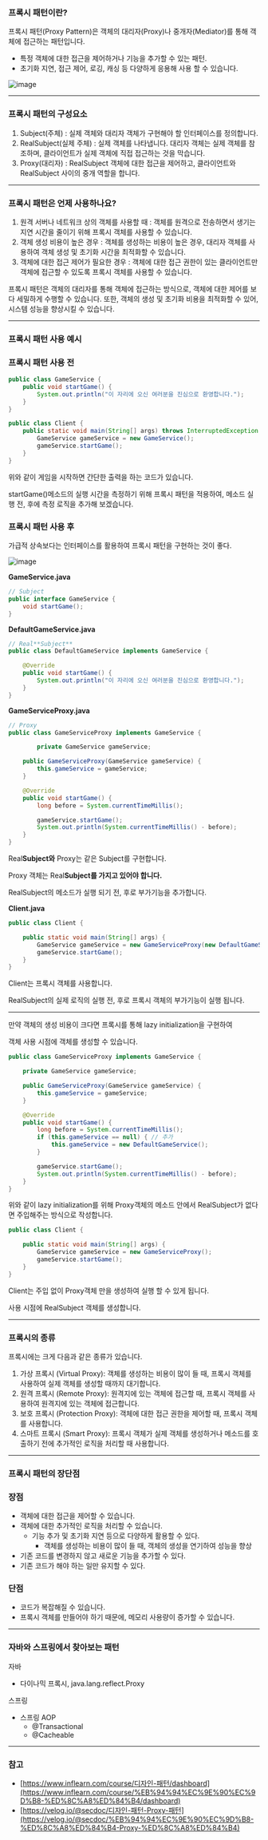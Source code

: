 ### 프록시 패턴이란?

프록시 패턴(Proxy Pattern)은 객체의 대리자(Proxy)나 중개자(Mediator)를 통해 객체에 접근하는 패턴입니다.

- 특정 객체에 대한 접근을 제어하거나 기능을 추가할 수 있는 패턴.
- 초기화 지연, 접근 제어, 로깅, 캐싱 등 다양하게 응용해 사용 할 수 있습니다.

![image](https://user-images.githubusercontent.com/70142711/222936251-b7811409-7d91-4cc0-8c01-fb153c0807f0.png)

---

### 프록시 패턴의 구성요소

1. Subject(주체) : 실제 객체와 대리자 객체가 구현해야 할 인터페이스를 정의합니다.
2. RealSubject(실제 주체) : 실제 객체를 나타냅니다. 대리자 객체는 실제 객체를 참조하며, 클라이언트가 실제 객체에 직접 접근하는 것을 막습니다.
3. Proxy(대리자) : RealSubject 객체에 대한 접근을 제어하고, 클라이언트와 RealSubject 사이의 중개 역할을 합니다.

---

### 프록시 패턴은 언제 사용하나요?

1. 원격 서버나 네트워크 상의 객체를 사용할 때 : 객체를 원격으로 전송하면서 생기는 지연 시간을 줄이기 위해 프록시 객체를 사용할 수 있습니다.
2. 객체 생성 비용이 높은 경우 : 객체를 생성하는 비용이 높은 경우, 대리자 객체를 사용하여 객체 생성 및 초기화 시간을 최적화할 수 있습니다.
3. 객체에 대한 접근 제어가 필요한 경우 : 객체에 대한 접근 권한이 있는 클라이언트만 객체에 접근할 수 있도록 프록시 객체를 사용할 수 있습니다.

프록시 패턴은 객체의 대리자를 통해 객체에 접근하는 방식으로, 객체에 대한 제어를 보다 세밀하게 수행할 수 있습니다. 또한, 객체의 생성 및 초기화 비용을 최적화할 수 있어, 시스템 성능을 향상시킬 수 있습니다.

---

### 프록시 패턴 사용 예시

### 프록시 패턴 사용 전

```java
public class GameService {
    public void startGame() {
        System.out.println("이 자리에 오신 여러분을 진심으로 환영합니다.");
    }
}

public class Client {
    public static void main(String[] args) throws InterruptedException {
        GameService gameService = new GameService();
        gameService.startGame();
    }
}
```

위와 같이 게임을 시작하면 간단한 출력을 하는 코드가 있습니다.

startGame()메소드의 실행 시간을 측정하기 위해 프록시 패턴을 적용하여, 메소드 실행 전, 후에 측정 로직을 추가해 보겠습니다.

### 프록시 패턴 사용 후

가급적 상속보다는 인터페이스를 활용하여 프록시 패턴을 구현하는 것이 좋다.

![image](https://user-images.githubusercontent.com/70142711/222936272-2785954a-9967-4cad-ae7a-fa74a73a61f6.png)

**GameService.java**

```java
// Subject
public interface GameService {
    void startGame();
}
```

**DefaultGameService.java**

```java
// Real**Subject**
public class DefaultGameService implements GameService {

    @Override
    public void startGame() {
        System.out.println("이 자리에 오신 여러분을 진심으로 환영합니다.");
    }
}
```

**GameServiceProxy.java**

```java
// Proxy
public class GameServiceProxy implements GameService {

		private GameService gameService;

    public GameServiceProxy(GameService gameService) {
        this.gameService = gameService;
    }

    @Override
    public void startGame() {
        long before = System.currentTimeMillis();

        gameService.startGame();
        System.out.println(System.currentTimeMillis() - before);
    }
}
```

Real**Subject와** Proxy는 같은 Subject를 구현합니다.

Proxy 객체는 Real**Subject를 가지고 있어야 합니다.**

RealSubject의 메소드가 실행 되기 전, 후로 부가기능을 추가합니다.

**Client.java**

```java
public class Client {

    public static void main(String[] args) {
        GameService gameService = new GameServiceProxy(new DefaultGameService());
        gameService.startGame();
    }
}
```

Client는 프록시 객체를 사용합니다.

RealSubject의 실제 로직의 실행 전, 후로 프록시 객체의 부가기능이 실행 됩니다.

---

만약 객체의 생성 비용이 크다면 프록시를 통해 lazy initialization을 구현하여 

객체 사용 시점에 객체를 생성할 수 있습니다.

```java
public class GameServiceProxy implements GameService {

    private GameService gameService;

    public GameServiceProxy(GameService gameService) {
        this.gameService = gameService;
    }

    @Override
    public void startGame() {
        long before = System.currentTimeMillis();
        if (this.gameService == null) { // 추가
            this.gameService = new DefaultGameService();
        }

        gameService.startGame();
        System.out.println(System.currentTimeMillis() - before);
    }
}
```

위와 같이 lazy initialization를 위해 Proxy객체의 메소드 안에서 RealSubject가 없다면 주입해주는 방식으로 작성합니다.

```java
public class Client {

    public static void main(String[] args) {
        GameService gameService = new GameServiceProxy();
        gameService.startGame();
    }
}
```

Client는 주입 없이 Proxy객체 만을 생성하여 실행 할 수 있게 됩니다.

사용 시점에 RealSubject 객체를 생성합니다.

---

### 프록시의 종류

프록시에는 크게 다음과 같은 종류가 있습니다.

1. 가상 프록시 (Virtual Proxy): 객체를 생성하는 비용이 많이 들 때, 프록시 객체를 사용하여 실제 객체를 생성할 때까지 대기합니다.
2. 원격 프록시 (Remote Proxy): 원격지에 있는 객체에 접근할 때, 프록시 객체를 사용하여 원격지에 있는 객체에 접근합니다.
3. 보호 프록시 (Protection Proxy): 객체에 대한 접근 권한을 제어할 때, 프록시 객체를 사용합니다.
4. 스마트 프록시 (Smart Proxy): 프록시 객체가 실제 객체를 생성하거나 메소드를 호출하기 전에 추가적인 로직을 처리할 때 사용합니다.

---

### 프록시 패턴의 장단점

### 장점

- 객체에 대한 접근을 제어할 수 있습니다.
- 객체에 대한 추가적인 로직을 처리할 수 있습니다.
    - 기능 추가 및 초기화 지연 등으로 다양하게 활용할 수 있다.
        - 객체를 생성하는 비용이 많이 들 때, 객체의 생성을 연기하여 성능을 향상
- 기존 코드를 변경하지 않고 새로운 기능을 추가할 수 있다.
- 기존 코드가 해야 하는 일만 유지할 수 있다.

### 단점

- 코드가 복잡해질 수 있습니다.
- 프록시 객체를 만들어야 하기 때문에, 메모리 사용량이 증가할 수 있습니다.

---

### 자바와 스프링에서 찾아보는 패턴

자바

- 다이나믹 프록시, java.lang.reflect.Proxy

스프링

- 스프링 AOP
    - @Transactional
    - @Cacheable

---

### 참고

- [https://www.inflearn.com/course/디자인-패턴/dashboard](https://www.inflearn.com/course/%EB%94%94%EC%9E%90%EC%9D%B8-%ED%8C%A8%ED%84%B4/dashboard)
- [https://velog.io/@secdoc/디자인-패턴-Proxy-패턴](https://velog.io/@secdoc/%EB%94%94%EC%9E%90%EC%9D%B8-%ED%8C%A8%ED%84%B4-Proxy-%ED%8C%A8%ED%84%B4)
